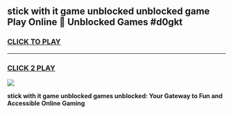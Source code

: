 
## stick with it game unblocked unblocked game Play Online 👋 Unblocked Games #d0gkt
<h3>
<a href="https://premium.freeplayer.one?title=stick_with_it_game_unblocked&ref=21F">CLICK TO PLAY</a></h3>
<hr>

<h3>
<a href="https://premium.freeplayer.one?title=stick_with_it_game_unblocked&ref=21F">CLICK 2 PLAY</a>
  
</h3>

<a href="https://premium.freeplayer.one?title=stick_with_it_game_unblocked&ref=21F/"><img src="https://clearcache.store/games.png"></a>


**stick with it game unblocked games unblocked: Your Gateway to Fun and Accessible Online Gaming**
